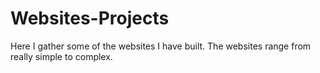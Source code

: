# Websites-Projects
Here I gather some of the websites I have built. 
The websites range from really simple to complex. 
